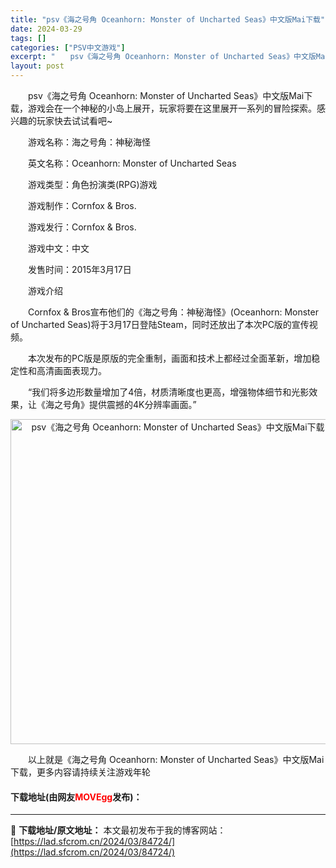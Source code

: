 ```yaml
---
title: "psv《海之号角 Oceanhorn: Monster of Uncharted Seas》中文版Mai下载"
date: 2024-03-29
tags: []
categories: ["PSV中文游戏"]
excerpt: "　　psv《海之号角 Oceanhorn: Monster of Uncharted Seas》中文版Mai下载，游戏会在一个神秘的小岛上展开，玩家将要在这里展开一系列的冒险探索。感兴趣的玩家快去试试看吧~ 　　游戏名称：海之号角：神秘海怪 　　英文名称：Oceanhorn: Monster of &hellip;"
layout: post
---
```


 <p>　　psv《海之号角 Oceanhorn: Monster of Uncharted Seas》中文版Mai下载，游戏会在一个神秘的小岛上展开，玩家将要在这里展开一系列的冒险探索。感兴趣的玩家快去试试看吧~</p> <p>　　游戏名称：海之号角：神秘海怪</p> <p>　　英文名称：Oceanhorn: Monster of Uncharted Seas</p> <p>　　游戏类型：角色扮演类(RPG)游戏</p> <p>　　游戏制作：Cornfox &amp; Bros.</p> <p>　　游戏发行：Cornfox &amp; Bros.</p> <p>　　游戏中文：中文</p> <p>　　发售时间：2015年3月17日</p> <p>　　游戏介绍</p> <p>　　Cornfox &amp; Bros宣布他们的《海之号角：神秘海怪》(Oceanhorn: Monster of Uncharted Seas)将于3月17日登陆Steam，同时还放出了本次PC版的宣传视频。</p> <p>　　本次发布的PC版是原版的完全重制，画面和技术上都经过全面革新，增加稳定性和高清画面表现力。</p> <p>　　&ldquo;我们将多边形数量增加了4倍，材质清晰度也更高，增强物体细节和光影效果，让《海之号角》提供震撼的4K分辨率画面。&rdquo;</p> <p align="center"><img align="" border="0" src="https://lad.sfcrom.cn/wp-content/uploads/2024/03/20240329_660671e8e27d5.jpg" width="520" alt="psv《海之号角 Oceanhorn: Monster of Uncharted Seas》中文版Mai下载" /></p> <p>　　以上就是《海之号角 Oceanhorn: Monster of Uncharted Seas》中文版Mai下载，更多内容请持续关注游戏年轮</p> <p><h4>下载地址(由网友<font color="red">MOVEgg</font>发布)：</h4></p> 

---
📖 **下载地址/原文地址：** 本文最初发布于我的博客网站：[https://lad.sfcrom.cn/2024/03/84724/](https://lad.sfcrom.cn/2024/03/84724/)
